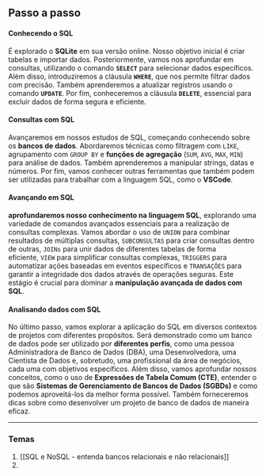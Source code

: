 
## Passo a passo

#### Conhecendo o SQL
É explorado o **SQLite** em sua versão online. Nosso objetivo inicial é criar tabelas e importar dados. Posteriormente, vamos nos aprofundar em consultas, utilizando o comando **`SELECT`** para selecionar dados específicos. Além disso, introduziremos a cláusula **`WHERE`**, que nos permite filtrar dados com precisão. Também aprenderemos a atualizar registros usando o comando **`UPDATE`**. Por fim, conheceremos a cláusula **`DELETE`**, essencial para excluir dados de forma segura e eficiente.

#### Consultas com SQL
Avançaremos em nossos estudos de SQL, começando conhecendo sobre os **bancos de dados**. Abordaremos técnicas como filtragem com `LIKE`, agrupamento com `GROUP BY` e **funções de agregação** (`SUM`, `AVG`, `MAX`, `MIN`) para análise de dados. Também aprenderemos a manipular strings, datas e números. Por fim, vamos conhecer outras ferramentas que também podem ser utilizadas para trabalhar com a linguagem SQL, como o **VSCode**.

#### Avançando em SQL
**aprofundaremos nosso conhecimento na linguagem SQL**, explorando uma variedade de comandos avançados essenciais para a realização de consultas complexas. Vamos abordar o uso de `UNION` para combinar resultados de múltiplas consultas, `SUBCONSULTAS` para criar consultas dentro de outras, `JOINs` para unir dados de diferentes tabelas de forma eficiente, `VIEW` para simplificar consultas complexas, `TRIGGERS` para automatizar ações baseadas em eventos específicos e `TRANSAÇÕES` para garantir a integridade dos dados através de operações seguras. Este estágio é crucial para dominar a **manipulação avançada de dados com SQL**.

#### Analisando dados com SQL
No último passo, vamos explorar a aplicação do SQL em diversos contextos de projetos com diferentes propósitos. Será demonstrado como um banco de dados pode ser utilizado por **diferentes perfis**, como uma pessoa Administradora de Banco de Dados (DBA), uma Desenvolvedora, uma Cientista de Dados e, sobretudo, uma profissional da área de negócios, cada uma com objetivos específicos. Além disso, vamos aprofundar nossos conceitos, como o uso de **Expressões de Tabela Comum (CTE)**, entender o que são **Sistemas de Gerenciamento de Bancos de Dados (SGBDs)** e como podemos aproveitá-los da melhor forma possível. Também forneceremos dicas sobre como desenvolver um projeto de banco de dados de maneira eficaz.

---
### Temas
1. [[SQL e NoSQL - entenda bancos relacionais e não relacionais]]
2. 